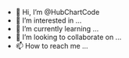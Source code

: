 - 👋 Hi, I’m @HubChartCode
- 👀 I’m interested in ...
- 🌱 I’m currently learning ...
- 💞️ I’m looking to collaborate on ...
- 📫 How to reach me ...

<!---
HubChartCode/HubChartCode is a ✨ special ✨ repository because its `README.md` (this file) appears on your GitHub profile.
You can click the Preview link to take a look at your changes.
--->
